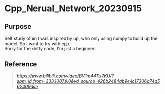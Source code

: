 # Cpp_Nerual_Network_20230915
## Purpose
Self study of nn
I was inspired by up, who only using numpy to build up the model. So I want to try with cpp.\
Sorry for the shitty code, I'm just a beginner.
## Reference
> _https://www.bilibili.com/video/BV1m4411x7KU/?spm_id_from=333.1007.0.0&vd_source=026b2484ab9e4c17306a74a562409dae_
